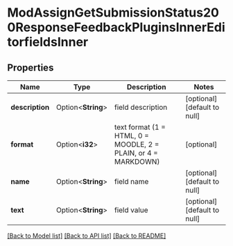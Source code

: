 # ModAssignGetSubmissionStatus200ResponseFeedbackPluginsInnerEditorfieldsInner

## Properties

Name | Type | Description | Notes
------------ | ------------- | ------------- | -------------
**description** | Option<**String**> | field description | [optional][default to null]
**format** | Option<**i32**> | text format (1 = HTML, 0 = MOODLE, 2 = PLAIN, or 4 = MARKDOWN) | [optional]
**name** | Option<**String**> | field name | [optional][default to null]
**text** | Option<**String**> | field value | [optional][default to null]

[[Back to Model list]](../README.md#documentation-for-models) [[Back to API list]](../README.md#documentation-for-api-endpoints) [[Back to README]](../README.md)


